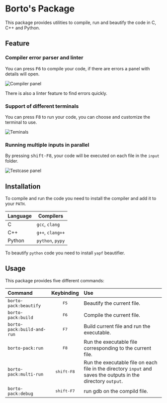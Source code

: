 # Borto's Package

This package provides utilities to compile, run and beautify the code in C, C++ and Python.

## Feature

### Compiler error parser and linter

You can press <kbd>F6</kbd> to compile your code, if there are errors a panel with details will open.

![Compiler panel](https://github.com/bortoz/borto-pack/raw/master/img/compiler-panel.jpg)

There is also a linter feature to find errors quickly.

### Support of different terminals

You can press <kbd>F8</kbd> to run your code, you can choose and customize the terminal to use.

![Teminals](https://github.com/bortoz/borto-pack/raw/master/img/terminals.jpg)

### Running multiple inputs in parallel

By pressing <kbd>shift-F8</kbd>, your code will be executed on each file in the `input` folder.

![Testcase panel](https://github.com/bortoz/borto-pack/raw/master/img/testcase-panel.jpg)

## Installation

To compile and run the code you need to install the compiler and add it to your `PATH`.

| Language | Compilers        |
| :------- | ---------------- |
| C        | `gcc`, `clang`   |
| C++      | `g++`, `clang++` |
| Python   | `python`, `pypy` |

To beautify `python` code you need to install `yapf` beautifier.

## Usage

This package provides five different commands:

| Command                          |     Keybinding      | Use                                                                                                                  |
| :------------------------------- | :-----------------: | :------------------------------------------------------------------------------------------------------------------- |
| `borto-pack:beautify`            |    <kbd>F5</kbd>    | Beautify the current file.                                                                                           |
| `borto-pack:build`               |    <kbd>F6</kbd>    | Compile the current file.                                                                                            |
| `borto-pack:build-and-run`       |    <kbd>F7</kbd>    | Build current file and run the executable.                                                                           |
| `borto-pack:run`                 |    <kbd>F8</kbd>    | Run the executable file corresponding to the current file.                                                           |
| `borto-pack:multi-run`           | <kbd>shift-F8</kbd> | Run the executable file on each file in the directory `input` and saves the outputs in the directory `output`. |
| `borto-pack:debug`           | <kbd>shift-F7</kbd> | run gdb on the compild file. |

